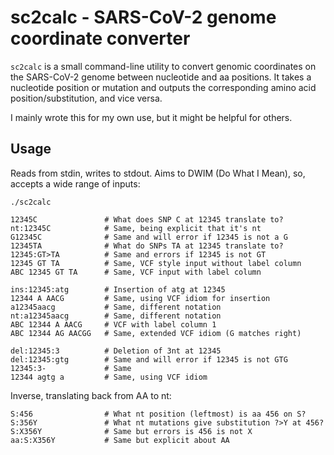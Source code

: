 # sc2calc - SARS-CoV-2 genome coordinate converter

`sc2calc` is a small command-line utility to convert genomic coordinates
on the SARS-CoV-2 genome between nucleotide and aa positions.  It takes a
nucleotide position or mutation and outputs the corresponding amino acid
position/substitution, and vice versa.

I mainly wrote this for my own use, but it might be helpful for others.


## Usage

Reads from stdin, writes to stdout.  Aims to DWIM (Do What I Mean), so,
accepts a wide range of inputs:

    ./sc2calc

    12345C               # What does SNP C at 12345 translate to?
    nt:12345C            # Same, being explicit that it's nt
    G12345C              # Same and will error if 12345 is not a G
    12345TA              # What do SNPs TA at 12345 translate to?
    12345:GT>TA          # Same and errors if 12345 is not GT
    12345 GT TA          # Same, VCF style input without label column
    ABC 12345 GT TA      # Same, VCF input with label column

    ins:12345:atg        # Insertion of atg at 12345
    12344 A AACG         # Same, using VCF idiom for insertion
    a12345aacg           # Same, different notation
    nt:a12345aacg        # Same, different notation
    ABC 12344 A AACG     # VCF with label column 1
    ABC 12344 AG AACGG   # Same, extended VCF idiom (G matches right)

    del:12345:3          # Deletion of 3nt at 12345
    del:12345:gtg        # Same and will error if 12345 is not GTG
    12345:3-             # Same
    12344 agtg a         # Same, using VCF idiom

Inverse, translating back from AA to nt:

    S:456                # What nt position (leftmost) is aa 456 on S?
    S:356Y               # What nt mutations give substitution ?>Y at 456?
    S:X356Y              # Same but errors is 456 is not X
    aa:S:X356Y           # Same but explicit about AA

